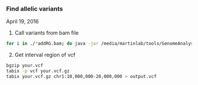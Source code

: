 ### Find allelic variants

April 19, 2016

1. Call variants from bam file

```bash
for i in ./*addRG.bam; do java -jar /media/martinlab/tools/GenomeAnalysisTK-3.5/GenomeAnalysisTK.jar -T HaplotypeCaller -R /media/martinlab/tools/ref/genomes/mm9/mm9.fa -I $i --genotyping_mode DISCOVERY -stand_call_conf 20 -o $i.vcf; done
```

2. Get interval region of vcf

```bash
bgzip your.vcf
tabix -p vcf your.vcf.gz
tabix your.vcf.gz chr1:10,000,000-20,000,000 > output.vcf
```

